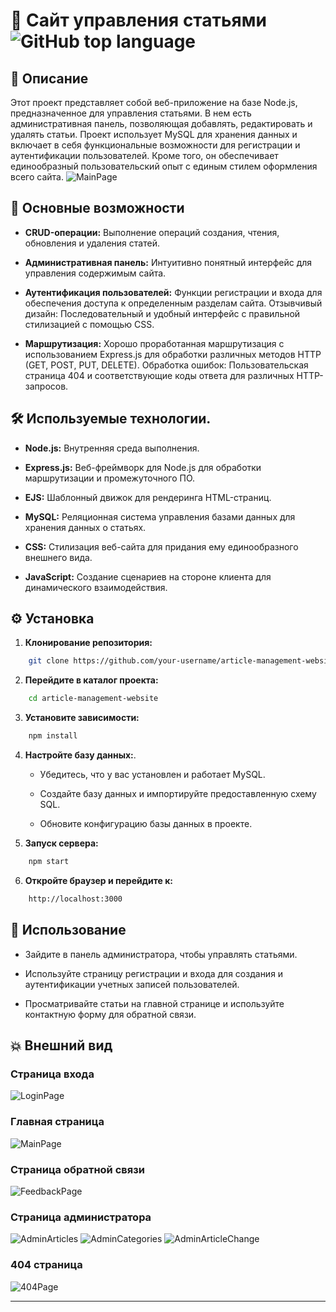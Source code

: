 # 📝 Сайт управления статьями ![GitHub top language](https://img.shields.io/github/languages/top/Hamptooon/article-management-website)
## 📄 Описание
Этот проект представляет собой веб-приложение на базе Node.js, предназначенное для управления статьями. В нем есть административная панель, позволяющая добавлять, редактировать и удалять статьи. Проект использует MySQL для хранения данных и включает в себя функциональные возможности для регистрации и аутентификации пользователей. Кроме того, он обеспечивает единообразный пользовательский опыт с единым стилем оформления всего сайта.
![MainPage](./docs/images/mainPage.jpg)
## 🌟 Основные возможности
- **CRUD-операции:** Выполнение операций создания, чтения, обновления и удаления статей.

- **Административная панель:** Интуитивно понятный интерфейс для управления содержимым сайта.

- **Аутентификация пользователей:** Функции регистрации и входа для обеспечения доступа к определенным разделам сайта.
Отзывчивый дизайн: Последовательный и удобный интерфейс с правильной стилизацией с помощью CSS.

- **Маршрутизация:** Хорошо проработанная маршрутизация с использованием Express.js для обработки различных методов HTTP (GET, POST, PUT, DELETE).
Обработка ошибок: Пользовательская страница 404 и соответствующие коды ответа для различных HTTP-запросов.
## 🛠️ Используемые технологии.
- **Node.js:** Внутренняя среда выполнения.

- **Express.js:** Веб-фреймворк для Node.js для обработки маршрутизации и промежуточного ПО.

- **EJS:** Шаблонный движок для рендеринга HTML-страниц.

- **MySQL:** Реляционная система управления базами данных для хранения данных о статьях.

- **CSS:** Стилизация веб-сайта для придания ему единообразного внешнего вида.

- **JavaScript:** Создание сценариев на стороне клиента для динамического взаимодействия.
## ⚙️ Установка
1.  **Клонирование репозитория:**
```bash
    git clone https://github.com/your-username/article-management-website.git
```
2. **Перейдите в каталог проекта:**
```bash
    cd article-management-website
```

3. **Установите зависимости:**
```bash
    npm install
```
4. **Настройте базу данных:**.
    - Убедитесь, что у вас установлен и работает MySQL.

    - Создайте базу данных и импортируйте предоставленную схему SQL.

    - Обновите конфигурацию базы данных в проекте.

5. **Запуск сервера:**
```bash
    npm start
```
6. **Откройте браузер и перейдите к:**
```bash
    http://localhost:3000
```
## 🚀 Использование
- Зайдите в панель администратора, чтобы управлять статьями.

- Используйте страницу регистрации и входа для создания и аутентификации учетных записей пользователей.

- Просматривайте статьи на главной странице и используйте контактную форму для обратной связи.


## 💥 Внешний вид
### Страница входа
![LoginPage](./docs/images/loginPage.jpg)

### Главная страница
![MainPage](./docs/images/mainPageFull.jpg)

### Страница обратной связи
![FeedbackPage](./docs/images/feedbackPage.jpg)

### Страница администратора
![AdminArticles](./docs/images/adminPanelArticlesPage.jpg)
![AdminCategories](./docs/images/adminPanelCategoriesPage.jpg)
![AdminArticleChange](./docs/images/changeArticlePage.jpg)

### 404 страница
![404Page](./docs/images/404Page.jpg)

---